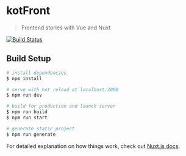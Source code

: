 # kotFront

> Frontend stories with Vue and Nuxt

[![Build Status](https://travis-ci.com/teotsi/kotidostoriesFront.svg?token=fryzzCEs33gMM5e386ed&branch=master)](https://travis-ci.com/teotsi/kotidostoriesFront)

## Build Setup

``` bash
# install dependencies
$ npm install

# serve with hot reload at localhost:3000
$ npm run dev

# build for production and launch server
$ npm run build
$ npm run start

# generate static project
$ npm run generate
```

For detailed explanation on how things work, check out [Nuxt.js docs](https://nuxtjs.org).
